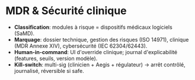 # MDR & Sécurité clinique

- **Classification**: modules à risque = dispositifs médicaux logiciels (SaMD).
- **Marquage**: dossier technique, gestion des risques (ISO 14971), clinique (MDR Annexe XIV), cybersécurité (IEC 62304/62443).
- **Human-in-command**: UI d'override clinique; journal d'explicabilité (features, seuils, version modèle).
- **Kill-switch**: multi-sig (clinicien + Aegis + régulateur) → arrêt contrôlé, journalisé, réversible si safe.
